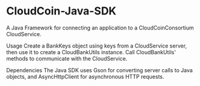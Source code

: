 # CloudCoin-Java-SDK
A Java Framework for connecting an application to a CloudCoinConsortium CloudService.

Usage
Create a BankKeys object using keys from a CloudService server, then use it to create a CloudBankUtils instance. Call CloudBankUtils' methods to communicate with the CloudService.

Dependencies
The Java SDK uses Gson for converting server calls to Java objects, and AsyncHttpClient for asynchronous HTTP requests.
